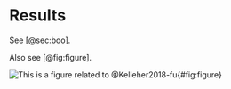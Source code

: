 # Results

See [@sec:boo].

Also see [@fig:figure].

![This is a figure related to @Kelleher2018-fu](new_benchmarks){#fig:figure}


